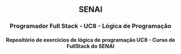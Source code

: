 <h2 align="center">
    SENAI
</h2>
<h3 align="center">
    Programador Full Stack  -  UC8 - Lógica de Programação
</h3>
<h4 align="center">
Repositório de exercícios de lógica de programação UC8 - Curso de FullStack do SENAI
</h4>

